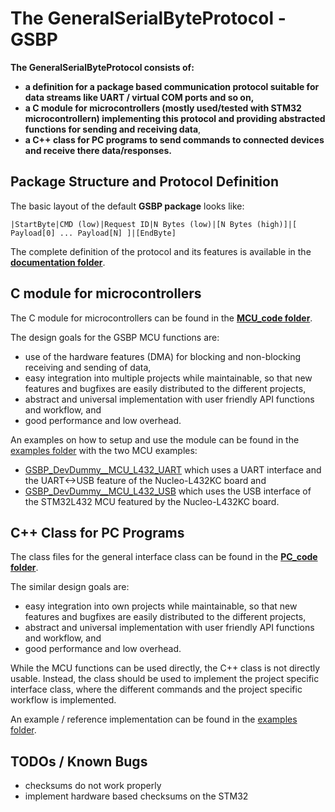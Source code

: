 # The GeneralSerialByteProtocol - GSBP

__The GeneralSerialByteProtocol consists of:__

* __a definition for a package based communication protocol suitable for data streams like UART / virtual COM ports and so on,__
* __a C module for microcontrollers (mostly used/tested with STM32 microcontrollern) implementing this protocol and providing abstracted functions for sending and receiving data__,
* __a C++ class for PC programs to send commands to connected devices and receive there data/responses.__


## Package Structure and Protocol Definition

The basic layout of the default __GSBP package__ looks like:

`|StartByte|CMD (low)|Request ID|N Bytes (low)|[N Bytes (high)]|[ Payload[0] ... Payload[N] ]|[EndByte]`


The complete definition of the protocol and its features is available in the __[documentation folder](./documentation/readme.md)__.

## C module for microcontrollers

The C module for microcontrollers can be found in the __[MCU_code folder](./MCU_code/readme.md)__.

The design goals for the GSBP MCU functions are:

* use of the hardware features (DMA) for blocking and non-blocking receiving and sending of data,
* easy integration into multiple projects while maintainable, so that new features and bugfixes are easily distributed to the different projects,
* abstract and universal implementation with user friendly API functions and workflow, and
* good performance and low overhead.

An examples on how to setup and use the module can be found in the [examples folder](./examples/readme.md) with the two MCU examples:

* [GSBP_DevDummy__MCU_L432_UART](../examples/GSBP_DevDummy__MCU_L432_UART/readme.md) which uses a UART interface and the UART<->USB feature of the Nucleo-L432KC board and
* [GSBP_DevDummy__MCU_L432_USB](../examples/GSBP_DevDummy__MCU_L432_USB/readme.md) which uses the USB interface of the STM32L432 MCU featured by the Nucleo-L432KC board.

## C++ Class for PC Programs

The class files for the general interface class can be found in the __[PC_code folder](./PC_code/Cpp/readme.md)__.

The similar design goals are:

* easy integration into own projects while maintainable, so that new features and bugfixes are easily distributed to the different projects,
* abstract and universal implementation with user friendly API functions and workflow, and
* good performance and low overhead.

While the MCU functions can be used directly, the C++ class is not directly usable. Instead, the class should be used to implement the project specific interface class, where the different commands and the project specific workflow is implemented.

An example / reference implementation can be found in the [examples folder](./examples/GSBP_DevDummy__PC_Cpp/readme.md).

## TODOs / Known Bugs

* checksums do not work properly
* implement hardware based checksums on the STM32
